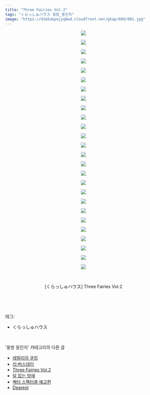 ```yaml
---
title: "Three Fairies Vol.2"
tags: "くらっしゅハウス 동방_동인지"
image: "https://d1m5akpojyq0wd.cloudfront.net/ghap/609/001.jpg"
---
```

<div class="article">
<p style="text-align: center; clear: none; float: none;"><img src="{{ site.imgserver6 }}/ghap/609/001.jpg"/></p>
<p style="text-align: center; clear: none; float: none;"><img src="{{ site.imgserver6 }}/ghap/609/002.jpg"/></p>
<p style="text-align: center; clear: none; float: none;"><img src="{{ site.imgserver6 }}/ghap/609/003.jpg"/></p>
<p style="text-align: center; clear: none; float: none;"><img src="{{ site.imgserver6 }}/ghap/609/004.jpg"/></p>
<p style="text-align: center; clear: none; float: none;"><img src="{{ site.imgserver6 }}/ghap/609/005.jpg"/></p>
<p style="text-align: center; clear: none; float: none;"><img src="{{ site.imgserver6 }}/ghap/609/006.jpg"/></p>
<p style="text-align: center; clear: none; float: none;"><img src="{{ site.imgserver6 }}/ghap/609/007.jpg"/></p>
<p style="text-align: center; clear: none; float: none;"><img src="{{ site.imgserver6 }}/ghap/609/008.jpg"/></p>
<p style="text-align: center; clear: none; float: none;"><img src="{{ site.imgserver6 }}/ghap/609/009.jpg"/></p>
<p style="text-align: center; clear: none; float: none;"><img src="{{ site.imgserver6 }}/ghap/609/010.jpg"/></p>
<p style="text-align: center; clear: none; float: none;"><img src="{{ site.imgserver6 }}/ghap/609/011.jpg"/></p>
<p style="text-align: center; clear: none; float: none;"><img src="{{ site.imgserver6 }}/ghap/609/012.jpg"/></p>
<p style="text-align: center; clear: none; float: none;"><img src="{{ site.imgserver6 }}/ghap/609/013.jpg"/></p>
<p style="text-align: center; clear: none; float: none;"><img src="{{ site.imgserver6 }}/ghap/609/014.jpg"/></p>
<p style="text-align: center; clear: none; float: none;"><img src="{{ site.imgserver6 }}/ghap/609/015.jpg"/></p>
<p style="text-align: center; clear: none; float: none;"><img src="{{ site.imgserver6 }}/ghap/609/016.jpg"/></p>
<p style="text-align: center; clear: none; float: none;"><img src="{{ site.imgserver6 }}/ghap/609/017.jpg"/></p>
<p style="text-align: center; clear: none; float: none;"><img src="{{ site.imgserver6 }}/ghap/609/018.jpg"/></p>
<p style="text-align: center; clear: none; float: none;"><img src="{{ site.imgserver6 }}/ghap/609/019.jpg"/></p>
<p style="text-align: center; clear: none; float: none;"><img src="{{ site.imgserver6 }}/ghap/609/020.jpg"/></p>
<p style="text-align: center; clear: none; float: none;"><img src="{{ site.imgserver6 }}/ghap/609/021.jpg"/></p>
<p style="text-align: center; clear: none; float: none;"><img src="{{ site.imgserver6 }}/ghap/609/022.jpg"/></p>
<p style="text-align: center; clear: none; float: none;"><img src="{{ site.imgserver6 }}/ghap/609/023.jpg"/></p>
<p style="text-align: center; clear: none; float: none;"><img src="{{ site.imgserver6 }}/ghap/609/024.jpg"/></p>
<p style="text-align: center; clear: none; float: none;"><img src="{{ site.imgserver6 }}/ghap/609/025.jpg"/></p>
<p style="text-align: center; clear: none; float: none;"><img src="{{ site.imgserver6 }}/ghap/609/026.jpg"/></p>
<p style="text-align: center; clear: none; float: none;"><br/></p>
<p style="text-align: center; clear: none; float: none;">[くらっしゅハウス] Three Fairies Vol.2</p>
<p><br/></p>
</div><br/>
<div class="tagTrail">
<p>태그: </p>
<ul>
<li>くらっしゅハウス</li>
</ul>
</div><br/>
<div class="another">
<p>'동방 동인지' 카테고리의 다른 글</p>
<ul>
<li><a href="/ghap_611">레밀리아 쿠킹</a></li>
<li><a href="/ghap_610">리:버스데이</a></li>
<li><a href="/ghap_609">Three Fairies Vol.2</a></li>
<li><a href="/ghap_608">달 없는 밤에</a></li>
<li><a href="/ghap_607">벡터 스펙터클 예고편</a></li>
<li><a href="/ghap_606">Dearest</a></li>
</ul>
</div><br/>
<div class="cb_module cb_fluid">
<div class="cb_wrt cb_profile">
</div><!-- commentList close -->
</div><br/>
